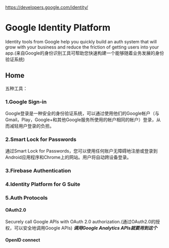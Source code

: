 <https://developers.google.com/identity/>

# Google Identity Platform
Identity tools from Google help you quickly build an auth system that will grow with your business and reduce the friction of getting users into your app.(来自Google的身份识别工具可帮助您快速构建一个能够随着业务发展的身份验证系统)

## Home
五种工具：

### 1.Google Sign-in
Google登录是一种安全的身份验证系统，可以通过使用他们的Google帐户（与Gmail，Play，Google+和其他Google服务所使用的帐户相同的帐户）登录，从而减轻用户登录的负担。

### 2.Smart Lock for Passwords
通过Smart Lock for Passwords，您可以使用任何账户无障碍地注册或登录到Android应用程序和Chrome上的网站。用户将自动跨设备登录。

### 3.Firebase Authentication

### 4.Identity Platform for G Suite

### 5.Auth Protocols
#### OAuth2.0 
Securely call Google APIs with OAuth 2.0 authorization.(通过OAuth2.0的授权，可以安全地调用Google APIs)
***调用Google Analytics APIs就要用到这个***

#### OpenID connect

